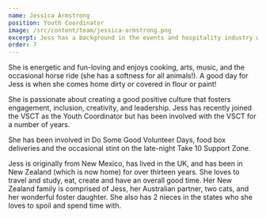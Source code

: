 ```yaml
---
name: Jessica Armstrong
position: Youth Coordinator
image: /src/content/team/jessica-armstrong.png
excerpt: Jess has a background in the events and hospitality industry with a focus on operations, planning, and community engagement.
order: 7
---
```

She is energetic and fun-loving and enjoys cooking, arts, music, and the occasional horse ride (she has a softness for all animals!). A good day for Jess is when she comes home dirty or covered in flour or paint! 

She is passionate about creating a good positive culture that fosters engagement, inclusion, creativity, and leadership. Jess has recently joined the VSCT as the Youth Coordinator but has been involved with the VSCT for a number of years. 

She has been involved in Do Some Good Volunteer Days, food box deliveries and the occasional stint on the late-night Take 10 Support Zone. 

Jess is originally from New Mexico, has lived in the UK, and has been in New Zealand  (which is now home) for over thirteen years. She loves to travel and study, eat, create and have an overall good time. Her New Zealand family is comprised of  Jess, her Australian partner, two cats, and her wonderful foster daughter. She also has 2 nieces in the states who she loves to spoil and spend time with.